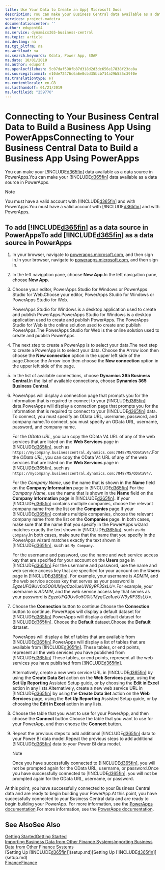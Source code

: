 ```yaml
---
title: Use Your Data to Create an App| Microsoft Docs
description: You can make your Business Central data available as a data source and specify an OData URL of your web services to build a business app using PowerApps.
services: project-madeira
documentationcenter: ''
author: edupont04
ms.service: dynamics365-business-central
ms.topic: article
ms.devlang: na
ms.tgt_pltfrm: na
ms.workload: na
ms.search.keywords: Odata, Power App, SOAP
ms.date: 10/01/2018
ms.author: edupont
ms.openlocfilehash: 5c07daf590fb87d318d2d3dc656e17838f23de8a
ms.sourcegitcommit: e10de72476c6a6e0cbd35bcb714a29b535c39f0e
ms.translationtype: HT
ms.contentlocale: en-GB
ms.lasthandoff: 01/21/2019
ms.locfileid: "259770"
---
```

# <a name="connecting-to-your-business-central-data-to-build-a-business-app-using-powerapps"></a><span data-ttu-id="24ac3-103">Connecting to Your Business Central Data to Build a Business App Using PowerApps</span><span class="sxs-lookup"><span data-stu-id="24ac3-103">Connecting to Your Business Central Data to Build a Business App Using PowerApps</span></span>
<span data-ttu-id="24ac3-104">You can make your [!INCLUDE[d365fin](includes/d365fin_md.md)] data available as a data source in PowerApps.</span><span class="sxs-lookup"><span data-stu-id="24ac3-104">You can make your [!INCLUDE[d365fin](includes/d365fin_md.md)] data available as a data source in PowerApps.</span></span>  

> [!NOTE]  
>   <span data-ttu-id="24ac3-105">You must have a valid account with [!INCLUDE[d365fin](includes/d365fin_md.md)] and with PowerApps.</span><span class="sxs-lookup"><span data-stu-id="24ac3-105">You must have a valid account with [!INCLUDE[d365fin](includes/d365fin_md.md)] and with PowerApps.</span></span>  

## <a name="to-add-included365finincludesd365finmdmd-as-a-data-source-in-powerapps"></a><span data-ttu-id="24ac3-106">To add [!INCLUDE[d365fin](includes/d365fin_md.md)] as a data source in PowerApps</span><span class="sxs-lookup"><span data-stu-id="24ac3-106">To add [!INCLUDE[d365fin](includes/d365fin_md.md)] as a data source in PowerApps</span></span>
1. <span data-ttu-id="24ac3-107">In your browser, navigate to [powerapps.microsoft.com](https://powerapps.microsoft.com/en-us/), and then sign in.</span><span class="sxs-lookup"><span data-stu-id="24ac3-107">In your browser, navigate to [powerapps.microsoft.com](https://powerapps.microsoft.com/en-us/), and then sign in.</span></span>
2. <span data-ttu-id="24ac3-108">In the left navigation pane, choose **New App**.</span><span class="sxs-lookup"><span data-stu-id="24ac3-108">In the left navigation pane, choose **New App**.</span></span>
3. <span data-ttu-id="24ac3-109">Choose your editor, PowerApps Studio for Windows or PowerApps Studio for Web.</span><span class="sxs-lookup"><span data-stu-id="24ac3-109">Choose your editor, PowerApps Studio for Windows or PowerApps Studio for Web.</span></span>

   <span data-ttu-id="24ac3-110">PowerApps Studio for Windows is a desktop application used to create and publish PowerApps.</span><span class="sxs-lookup"><span data-stu-id="24ac3-110">PowerApps Studio for Windows is a desktop application used to create and publish PowerApps.</span></span> <span data-ttu-id="24ac3-111">The PowerApps Studio for Web is the online solution used to create and publish PowerApps.</span><span class="sxs-lookup"><span data-stu-id="24ac3-111">The PowerApps Studio for Web is the online solution used to create and publish PowerApps.</span></span>
4. <span data-ttu-id="24ac3-112">The next step to create a PowerApp is to select your data.</span><span class="sxs-lookup"><span data-stu-id="24ac3-112">The next step to create a PowerApp is to select your data.</span></span> <span data-ttu-id="24ac3-113">Choose the Arrow icon then choose the **New connection** option in the upper left side of the page.</span><span class="sxs-lookup"><span data-stu-id="24ac3-113">Choose the Arrow icon then choose the **New connection** option in the upper left side of the page.</span></span>
5. <span data-ttu-id="24ac3-114">In the list of available connections, choose **Dynamics 365 Business Central**.</span><span class="sxs-lookup"><span data-stu-id="24ac3-114">In the list of available connections, choose **Dynamics 365 Business Central**.</span></span>
6. <span data-ttu-id="24ac3-115">PowerApps will display a connection page that prompts you for the information that is required to connect to your [!INCLUDE[d365fin](includes/d365fin_md.md)] data.</span><span class="sxs-lookup"><span data-stu-id="24ac3-115">PowerApps will display a connection page that prompts you for the information that is required to connect to your [!INCLUDE[d365fin](includes/d365fin_md.md)] data.</span></span> <span data-ttu-id="24ac3-116">To connect, you must specify an OData URL, username, password, and company name.</span><span class="sxs-lookup"><span data-stu-id="24ac3-116">To connect, you must specify an OData URL, username, password, and company name.</span></span>

   <span data-ttu-id="24ac3-117">For the *OData URL*, you can copy the OData V4 URL of any of the web services that are listed on the **Web Services** page in [!INCLUDE[d365fin](includes/d365fin_md.md)], such as `https://mycompany.businesscentral.dynamics.com:7048/MS/ODataV4/`.</span><span class="sxs-lookup"><span data-stu-id="24ac3-117">For the *OData URL*, you can copy the OData V4 URL of any of the web services that are listed on the **Web Services** page in [!INCLUDE[d365fin](includes/d365fin_md.md)], such as `https://mycompany.businesscentral.dynamics.com:7048/MS/ODataV4/`.</span></span>  

   <span data-ttu-id="24ac3-118">For the *Company Name*, use the name that is shown in the **Name** field on the **Company Information** page in [!INCLUDE[d365fin](includes/d365fin_md.md)].</span><span class="sxs-lookup"><span data-stu-id="24ac3-118">For the *Company Name*, use the name that is shown in the **Name** field on the **Company Information** page in [!INCLUDE[d365fin](includes/d365fin_md.md)].</span></span> <span data-ttu-id="24ac3-119">If your [!INCLUDE[d365fin](includes/d365fin_md.md)] contains multiple companies, choose the relevant company name from the list on the **Companies** page.</span><span class="sxs-lookup"><span data-stu-id="24ac3-119">If your [!INCLUDE[d365fin](includes/d365fin_md.md)] contains multiple companies, choose the relevant company name from the list on the **Companies** page.</span></span> <span data-ttu-id="24ac3-120">In both cases, make sure that the name that you specify in the PowerApps wizard matches exactly the text shown in [!INCLUDE[d365fin](includes/d365fin_md.md)], such as `My Company`.</span><span class="sxs-lookup"><span data-stu-id="24ac3-120">In both cases, make sure that the name that you specify in the PowerApps wizard matches exactly the text shown in [!INCLUDE[d365fin](includes/d365fin_md.md)], such as `My Company`.</span></span>

   <span data-ttu-id="24ac3-121">For the username and password, use the name and web service access key that are specified for your account on the **Users** page in [!INCLUDE[d365fin](includes/d365fin_md.md)].</span><span class="sxs-lookup"><span data-stu-id="24ac3-121">For the username and password, use the name and web service access key that are specified for your account on the **Users** page in [!INCLUDE[d365fin](includes/d365fin_md.md)].</span></span> <span data-ttu-id="24ac3-122">For example, your username is *ADMIN*, and the web service access key that serves as your password is *EgzeUFQ9Uv0o5O0lUMyqCzo1ueUW9yRF3SsLU=*.</span><span class="sxs-lookup"><span data-stu-id="24ac3-122">For example, your username is *ADMIN*, and the web service access key that serves as your password is *EgzeUFQ9Uv0o5O0lUMyqCzo1ueUW9yRF3SsLU=*.</span></span>
7. <span data-ttu-id="24ac3-123">Choose the **Connection** button to continue.</span><span class="sxs-lookup"><span data-stu-id="24ac3-123">Choose the **Connection** button to continue.</span></span> <span data-ttu-id="24ac3-124">PowerApps will display a default dataset for [!INCLUDE[d365fin](includes/d365fin_md.md)].</span><span class="sxs-lookup"><span data-stu-id="24ac3-124">PowerApps will display a default dataset for [!INCLUDE[d365fin](includes/d365fin_md.md)].</span></span> <span data-ttu-id="24ac3-125">Choose the **Default** dataset.</span><span class="sxs-lookup"><span data-stu-id="24ac3-125">Choose the **Default** dataset.</span></span>

   <span data-ttu-id="24ac3-126">PowerApps will display a list of tables that are available from [!INCLUDE[d365fin](includes/d365fin_md.md)].</span><span class="sxs-lookup"><span data-stu-id="24ac3-126">PowerApps will display a list of tables that are available from [!INCLUDE[d365fin](includes/d365fin_md.md)].</span></span> <span data-ttu-id="24ac3-127">These tables, or end points,  represent all the web services you have published from [!INCLUDE[d365fin](includes/d365fin_md.md)].</span><span class="sxs-lookup"><span data-stu-id="24ac3-127">These tables, or end points,  represent all the web services you have published from [!INCLUDE[d365fin](includes/d365fin_md.md)].</span></span>

   <span data-ttu-id="24ac3-128">Alternatively, create a new web service URL in [!INCLUDE[d365fin](includes/d365fin_md.md)] by using the **Create Data Set** action on the **Web Services** page, using the **Set Up Reporting** Assisted Setup guide, or by choosing the **Edit in Excel** action in any lists.</span><span class="sxs-lookup"><span data-stu-id="24ac3-128">Alternatively, create a new web service URL in [!INCLUDE[d365fin](includes/d365fin_md.md)] by using the **Create Data Set** action on the **Web Services** page, using the **Set Up Reporting** Assisted Setup guide, or by choosing the **Edit in Excel** action in any lists.</span></span>
8. <span data-ttu-id="24ac3-129">Choose the table that you want to use for your PowerApp, and then choose the **Connect** button.</span><span class="sxs-lookup"><span data-stu-id="24ac3-129">Choose the table that you want to use for your PowerApp, and then choose the **Connect** button.</span></span>
9. <span data-ttu-id="24ac3-130">Repeat the previous steps to add additional [!INCLUDE[d365fin](includes/d365fin_md.md)] data to your Power BI data model.</span><span class="sxs-lookup"><span data-stu-id="24ac3-130">Repeat the previous steps to add additional [!INCLUDE[d365fin](includes/d365fin_md.md)] data to your Power BI data model.</span></span>

   > [!NOTE]  
   >    <span data-ttu-id="24ac3-131">Once you have successfully connected to [!INCLUDE[d365fin](includes/d365fin_md.md)], you will not be prompted again for the OData URL, username, or password.</span><span class="sxs-lookup"><span data-stu-id="24ac3-131">Once you have successfully connected to [!INCLUDE[d365fin](includes/d365fin_md.md)], you will not be prompted again for the OData URL, username, or password.</span></span>

<span data-ttu-id="24ac3-132">At this point, you have successfully connected to your Business Central data and are ready to begin building your PowerApp.</span><span class="sxs-lookup"><span data-stu-id="24ac3-132">At this point, you have successfully connected to your Business Central data and are ready to begin building your PowerApp.</span></span> <span data-ttu-id="24ac3-133">For more information, see the [PowerApps documentation](https://powerapps.microsoft.com/tutorials/getting-started/).</span><span class="sxs-lookup"><span data-stu-id="24ac3-133">For more information, see the [PowerApps documentation](https://powerapps.microsoft.com/tutorials/getting-started/).</span></span>

## <a name="see-also"></a><span data-ttu-id="24ac3-134">See Also</span><span class="sxs-lookup"><span data-stu-id="24ac3-134">See Also</span></span>
[<span data-ttu-id="24ac3-135">Getting Started</span><span class="sxs-lookup"><span data-stu-id="24ac3-135">Getting Started</span></span>](product-get-started.md)  
[<span data-ttu-id="24ac3-136">Importing Business Data from Other Finance Systems</span><span class="sxs-lookup"><span data-stu-id="24ac3-136">Importing Business Data from Other Finance Systems</span></span>](across-import-data-configuration-packages.md)  
<span data-ttu-id="24ac3-137">[Setting Up [!INCLUDE[d365fin](includes/d365fin_md.md)]](setup.md)</span><span class="sxs-lookup"><span data-stu-id="24ac3-137">[Setting Up [!INCLUDE[d365fin](includes/d365fin_md.md)]](setup.md)</span></span>  
[<span data-ttu-id="24ac3-138">Finance</span><span class="sxs-lookup"><span data-stu-id="24ac3-138">Finance</span></span>](finance.md)  
